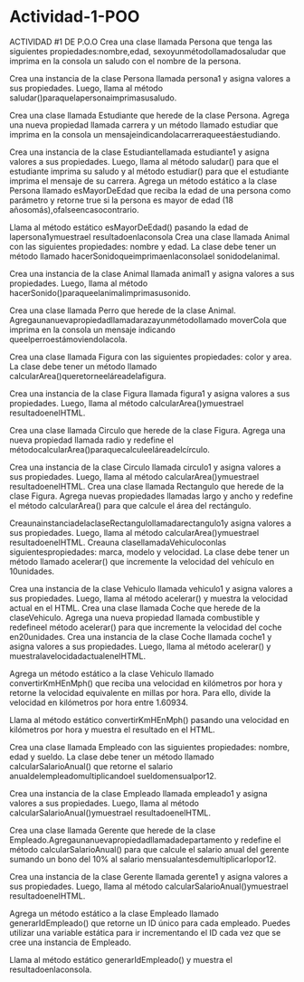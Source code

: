 # Actividad-1-POO
ACTIVIDAD #1 DE P.O.O
Crea una clase llamada Persona que tenga las siguientes
propiedades:nombre,edad, sexoyunmétodollamadosaludar
que imprima en la consola un saludo con el nombre de la
persona.

Crea una instancia de la clase Persona llamada persona1 y
asigna valores a sus propiedades. Luego, llama al método
saludar()paraquelapersonaimprimasusaludo.

Crea una clase llamada Estudiante que herede de la clase
Persona. Agrega una nueva propiedad llamada carrera y un
método llamado estudiar que imprima en la consola un
mensajeindicandolacarreraqueestáestudiando.

Crea una instancia de la clase Estudiantellamada estudiante1 y
asigna valores a sus propiedades. Luego, llama al método
saludar() para que el estudiante imprima su saludo y al método
estudiar() para que el estudiante imprima el mensaje de su
carrera.
Agrega un método estático a la clase Persona llamado
esMayorDeEdad que reciba la edad de una persona como
parámetro y retorne true si la persona es mayor de edad (18
añosomás),ofalseencasocontrario.

Llama al método estático esMayorDeEdad() pasando la edad de
lapersona1ymuestrael resultadoenlaconsola
Crea una clase llamada Animal con las siguientes propiedades:
nombre y edad. La clase debe tener un método llamado
hacerSonidoqueimprimaenlaconsolael sonidodelanimal.

Crea una instancia de la clase Animal llamada animal1 y asigna
valores a sus propiedades. Luego, llama al método
hacerSonido()paraqueelanimalimprimasusonido.

Crea una clase llamada Perro que herede de la clase Animal.
Agregaunanuevapropiedadllamadarazayunmétodollamado
moverCola que imprima en la consola un mensaje indicando
queelperroestámoviendolacola.

Crea una clase llamada Figura con las siguientes propiedades:
color y area. La clase debe tener un método llamado
calcularArea()queretorneeláreadelafigura.

Crea una instancia de la clase Figura llamada figura1 y asigna
valores a sus propiedades. Luego, llama al método
calcularArea()ymuestrael resultadoenelHTML.

Crea una clase llamada Circulo que herede de la clase Figura.
Agrega una nueva propiedad llamada radio y redefine el
métodocalcularArea()paraquecalculeeláreadelcírculo.

Crea una instancia de la clase Circulo llamada circulo1 y asigna
valores a sus propiedades. Luego, llama al método
calcularArea()ymuestrael resultadoenelHTML.
Crea una clase llamada Rectangulo que herede de la clase
Figura. Agrega nuevas propiedades llamadas largo y ancho y
redefine el método calcularArea() para que calcule el área del
rectángulo.

CreaunainstanciadelaclaseRectangulollamadarectangulo1y
asigna valores a sus propiedades. Luego, llama al método
calcularArea()ymuestrael resultadoenelHTML.
Creauna clasellamadaVehiculoconlas siguientespropiedades:
marca, modelo y velocidad. La clase debe tener un método
llamado acelerar() que incremente la velocidad del vehículo en
10unidades.

Crea una instancia de la clase Vehiculo llamada vehiculo1 y
asigna valores a sus propiedades. Luego, llama al método
acelerar() y muestra la velocidad actual en el HTML.
Crea una clase llamada Coche que herede de la claseVehiculo.
Agrega una nueva propiedad llamada combustible y redefineel
método acelerar() para que incremente la velocidad del coche
en20unidades.
Crea una instancia de la clase Coche llamada coche1 y asigna
valores a sus propiedades. Luego, llama al método acelerar() y
muestralavelocidadactualenelHTML.

Agrega un método estático a la clase Vehiculo llamado
convertirKmHEnMph() que reciba una velocidad en kilómetros
por hora y retorne la velocidad equivalente en millas por hora.
Para ello, divide la velocidad en kilómetros por hora entre
1.60934.

Llama al método estático convertirKmHEnMph() pasando una
velocidad en kilómetros por hora y muestra el resultado en el
HTML.

Crea una clase llamada Empleado con las siguientes
propiedades: nombre, edad y sueldo. La clase debe tener un
método llamado calcularSalarioAnual() que retorne el salario
anualdelempleadomultiplicandoel sueldomensualpor12.

Crea una instancia de la clase Empleado llamada empleado1 y
asigna valores a sus propiedades. Luego, llama al método
calcularSalarioAnual()ymuestrael resultadoenelHTML.

Crea una clase llamada Gerente que herede de la clase
Empleado.Agregaunanuevapropiedadllamadadepartamento
y redefine el método calcularSalarioAnual() para que calcule el
salario anual del gerente sumando un bono del 10% al salario
mensualantesdemultiplicarlopor12.

Crea una instancia de la clase Gerente llamada gerente1 y
asigna valores a sus propiedades. Luego, llama al método
calcularSalarioAnual()ymuestrael resultadoenelHTML.

Agrega un método estático a la clase Empleado llamado
generarIdEmpleado() que retorne un ID único para cada
empleado. Puedes utilizar una variable estática para ir
incrementando el ID cada vez que se cree una instancia de
Empleado.

Llama al método estático generarIdEmpleado() y muestra el
resultadoenlaconsola.